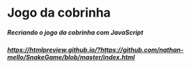 # Jogo da cobrinha



##### Recriando o jogo da cobrinha com JavaScript
##### https://htmlpreview.github.io/?https://github.com/nathan-mello/SnakeGame/blob/master/index.html

